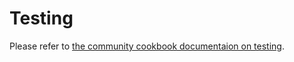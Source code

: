 # Testing

Please refer to [the community cookbook documentaion on testing](https://github.com/chef-cookbooks/community_cookbook_documentation/blob/master/TESTING.MD).
